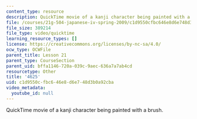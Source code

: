 ```yaml
---
content_type: resource
description: QuickTime movie of a kanji character being painted with a brush.
file: /courses/21g-504-japanese-iv-spring-2009/c1d9550cfbc646e8d6e748d3b0a92cba_4625.mov
file_size: 389214
file_type: video/quicktime
learning_resource_types: []
license: https://creativecommons.org/licenses/by-nc-sa/4.0/
ocw_type: OCWFile
parent_title: Lesson 21
parent_type: CourseSection
parent_uid: bffa1146-720a-039c-9aec-636a7a7ab4cd
resourcetype: Other
title: '4625'
uid: c1d9550c-fbc6-46e8-d6e7-48d3b0a92cba
video_metadata:
  youtube_id: null
---
```

QuickTime movie of a kanji character being painted with a brush.